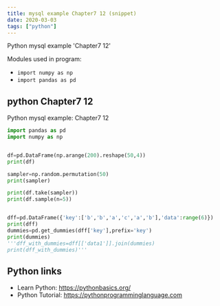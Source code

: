 ```yaml
---
title: mysql example Chapter7 12 (snippet)
date: 2020-03-03
tags: ["python"]
---
```

Python mysql example 'Chapter7 12'


Modules used in program: 
* `import numpy as np`
* `import pandas as pd`

## python Chapter7 12

Python mysql example: Chapter7 12

```python
import pandas as pd
import numpy as np


df=pd.DataFrame(np.arange(200).reshape(50,4))
print(df)

sampler=np.random.permutation(50)
print(sampler)

print(df.take(sampler))
print(df.sample(n=5))


dff=pd.DataFrame({'key':['b','b','a','c','a','b'],'data':range(6)})
print(dff)
dummies=pd.get_dummies(dff['key'],prefix='key')
print(dummies)
'''dff_with_dummies=dff[['data1']].join(dummies)
print(dff_with_dummies)'''


```

## Python links

- Learn Python: https://pythonbasics.org/
- Python Tutorial: https://pythonprogramminglanguage.com
